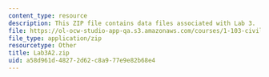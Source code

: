 ```yaml
---
content_type: resource
description: This ZIP file contains data files associated with Lab 3.
file: https://ol-ocw-studio-app-qa.s3.amazonaws.com/courses/1-103-civil-engineering-materials-laboratory-spring-2004/a58d961d48272d62c8a977e9e82b68e4_Lab3A2.zip
file_type: application/zip
resourcetype: Other
title: Lab3A2.zip
uid: a58d961d-4827-2d62-c8a9-77e9e82b68e4
---
```

